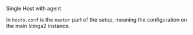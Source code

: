 Single Host with agent

In `hosts.conf` is the `master` part of the setup, meaning the configuration on the main
Icinga2 instance.
